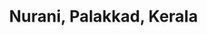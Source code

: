 ---
title: Nurani, Palakkad, Kerala
url: /nurani-palakkad-kerala/
latitude: 10.762
longitude: 76.642
---
